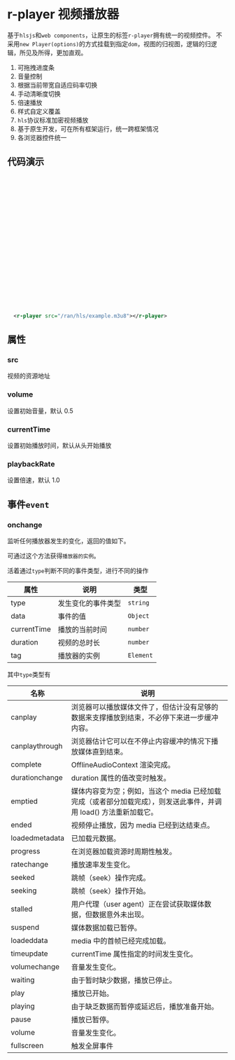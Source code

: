 # r-player 视频播放器

基于`hlsjs`和`web components`，让原生的标签`r-player`拥有统一的视频控件。
不采用`new Player(options)`的方式挂载到指定`dom`，视图的归视图，逻辑的归逻辑，所见及所得，更加直观。

1. 可拖拽进度条
2. 音量控制
3. 根据当前带宽自适应码率切换
4. 手动清晰度切换
5. 倍速播放
6. 样式自定义覆盖
7. `hls`协议标准加密视频播放
8. 基于原生开发，可在所有框架运行，统一跨框架情况
9. 各浏览器控件统一

## 代码演示

<r-player style="display: block;width:100%;max-width:600px;height:300px;" src="/ran/hls/example.m3u8"></r-player>

```xml
  <r-player src="/ran/hls/example.m3u8"></r-player>
```

## 属性

### src

视频的资源地址

### volume

设置初始音量，默认 0.5

### currentTime

设置初始播放时间，默认从头开始播放

### playbackRate

设置倍速，默认 1.0

## 事件`event`

### onchange

监听任何播放器发生的变化，返回的值如下。

可通过这个方法获得`播放器的实例`。

活着通过`type`判断不同的事件类型，进行不同的操作

| 属性        | 说明               | 类型      |
| ----------- | ------------------ | --------- |
| type        | 发生变化的事件类型 | `string`  |
| data        | 事件的值           | `Object`  |
| currentTime | 播放的当前时间     | `number`  |
| duration    | 视频的总时长       | `number`  |
| tag         | 播放器的实例       | `Element` |

其中`type`类型有

| 名称           | 说明                                                                                                              |
| -------------- | ----------------------------------------------------------------------------------------------------------------- |
| canplay        | 浏览器可以播放媒体文件了，但估计没有足够的数据来支撑播放到结束，不必停下来进一步缓冲内容。                        |
| canplaythrough | 浏览器估计它可以在不停止内容缓冲的情况下播放媒体直到结束。                                                        |
| complete       | OfflineAudioContext 渲染完成。                                                                                    |
| durationchange | duration 属性的值改变时触发。                                                                                     |
| emptied        | 媒体内容变为空；例如，当这个 media 已经加载完成（或者部分加载完成），则发送此事件，并调用 load() 方法重新加载它。 |
| ended          | 视频停止播放，因为 media 已经到达结束点。                                                                         |
| loadedmetadata | 已加载元数据。                                                                                                    |
| progress       | 在浏览器加载资源时周期性触发。                                                                                    |
| ratechange     | 播放速率发生变化。                                                                                                |
| seeked         | 跳帧（seek）操作完成。                                                                                            |
| seeking        | 跳帧（seek）操作开始。                                                                                            |
| stalled        | 用户代理（user agent）正在尝试获取媒体数据，但数据意外未出现。                                                    |
| suspend        | 媒体数据加载已暂停。                                                                                              |
| loadeddata     | media 中的首帧已经完成加载。                                                                                      |
| timeupdate     | currentTime 属性指定的时间发生变化。                                                                              |
| volumechange   | 音量发生变化。                                                                                                    |
| waiting        | 由于暂时缺少数据，播放已停止。                                                                                    |
| play           | 播放已开始。                                                                                                      |
| playing        | 由于缺乏数据而暂停或延迟后，播放准备开始。                                                                        |
| pause          | 播放已暂停。                                                                                                      |
| volume         | 音量发生变化。                                                                                                    |
| fullscreen     | 触发全屏事件                                                                                                      |
